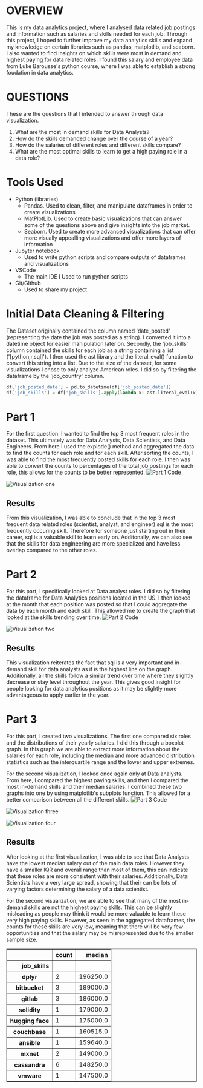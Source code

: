 # OVERVIEW

This is my data analytics project, where I analysed data related job postings and information such as salaries and skills needed for each job. Through this project, I hoped to further improve my data analytics skills and expand my knowledge on certain libraries such as pandas, matplotlib, and seaborn. I also wanted to find insights on which skills were most in demand and highest paying for data related roles. I found this salary and employee data from Luke Barousse's python course, where I was able to establish a strong foudation in data analytics. 

# QUESTIONS
  These are the questions that I intended to answer through data visualization.
  1) What are the most in demand skills for Data Analysts?
  2) How do the skills demanded change over the course of a year?
  3) How do the salaries of different roles and different skills compare?
  4) What are the most optimal skills to learn to get a high paying role in a data role?

# Tools Used
  - Python (libraries)
      - Pandas. Used to clean, filter, and manipulate dataframes in order to create visualizations
      - MatPlotLib. Used to create basic visualizations that can answer some of the questions above and give insights into the job market.
      - Seaborn. Used to create more advanced visualizations that can offer more visually appealling visualizations and offer more layers of information
  - Jupyter notebook
      - Used to write python scripts and compare outputs of dataframes and visualizations
  - VSCode
      - The main IDE I Used to run python scripts
  - Git/GIthub
      - Used to share my project
   
  # Initial Data Cleaning & Filtering
  The Dataset originally contained the column named 'date_posted' (representing the date the job was posted as a string). I converted it into a datetime object for easier manipulation later on. Secondly, the 'job_skills' column contained the skills for each job as a string containing a list ('[python,r,sql]'). I then used the ast library and the literal_eval() function to convert this string into a list. Due to the size of the dataset, for some visualizations I chose to only analyze American roles. I did so by filtering the dataframe by the 'job_country' column. 

```python
df['job_posted_date'] = pd.to_datetime(df['job_posted_date'])
df['job_skills'] = df['job_skills'].apply(lambda x: ast.literal_eval(x) if pd.notna(x) else x)
```

# Part 1

For the first question. I wanted to find the top 3 most frequent roles in the dataset. This ultimately was for Data Analysts, Data Scientists, and Data Engineers. From here I used the explode() method and aggregated the data to find the counts for each role and for each skill. After sorting the counts, I was able to find the most frequently posted skills for each role. I then was able to convert the counts to percentages of the total job postings for each role, this allows for the counts to be better represented. ![Part 1 Code](ProjectSection/1_Skills_Counting.ipynb)

![Visualization one](Visualizations/SkillsDemanded.png)

## Results
From this visualization, I was able to conclude that in the top 3 most frequent data related roles (scientist, analyst, and engineer) sql is the most frequently occuring skill. Therefore for someone just starting out in their career, sql is a valuable skill to learn early on. Additonally, we can also see that the skills for data engineering are more specialized and have less overlap compared to the other roles. 


# Part 2
For this part, I specifically looked at Data analyst roles. I did so by filtering the dataframe for Data Analytics positions located in the US. I then looked at the month that each position was posted so that I could aggregate the data by each month and each skill. This allowed me to create the graph that looked at the skills trending over time. ![Part 2 Code](ProjectSection/2_Skills_Trend.ipynb)

![Visualization two](Visualizations/TopSkillsTrending.png)

## Results
This visualization reiterates the fact that sql is a very important and in-demand skill for data analysts as it is the highest line on the graph. Additionally, all the skills follow a similar trend over time where they slightly decrease or stay level throughout the year. This gives good insight for people looking for data analytics positions as it may be slightly more advantageous to apply earlier in the year. 


# Part 3
For this part, I created two visualizations. The first one compared six roles and the distributions of their yearly salaries. I did this through a boxplot graph. In this graph we are able to extract more information about the salaries for each role, including the median and more advanced distribution statistics such as the interquartile range and the lower and upper extremes. 

For the second visualization, I looked once again only at Data analysts. From here, I compared the highest paying skills, and then I compared the most in-demand skills and their median salaries. I combined these two graphs into one by using matplotlib's subplots function. This allowed for a better comparison between all the different skills. ![Part 3 Code](ProjectSection/3_Salary_Analysis.ipynb)

![Visualization three](Visualizations/SalaryDistributions.png)

![Visualization four](Visualizations/AnalystsSkills.png)

## Results
After looking at the first visualization, I was able to see that Data Analysts have the lowest median salary out of the main data roles. However they have a smaller IQR and overall range than most of them, this can indicate that these roles are more consistent with their salaries. Additionally, Data Scientists have a very large spread, showing that their can be lots of varying factors determining the salary of a data scientist.

For the second visualization, we are able to see that many of the most in-demand skills are not the highest paying skills. This can be slightly misleading as people may think it would be more valuable to learn these very high paying skills. However, as seen in the aggregated dataframes, the counts for these skills are very low, meaning that there will be very few opportunities and that the salary may be misrepresented due to the smaller sample size. 

<div>
<style scoped>
    .dataframe tbody tr th:only-of-type {
        vertical-align: middle;
    }

    .dataframe tbody tr th {
        vertical-align: top;
    }

    .dataframe thead th {
        text-align: right;
    }
</style>
<table border="1" class="dataframe">
  <thead>
    <tr style="text-align: right;">
      <th></th>
      <th>count</th>
      <th>median</th>
    </tr>
    <tr>
      <th>job_skills</th>
      <th></th>
      <th></th>
    </tr>
  </thead>
  <tbody>
    <tr>
      <th>dplyr</th>
      <td>2</td>
      <td>196250.0</td>
    </tr>
    <tr>
      <th>bitbucket</th>
      <td>3</td>
      <td>189000.0</td>
    </tr>
    <tr>
      <th>gitlab</th>
      <td>3</td>
      <td>186000.0</td>
    </tr>
    <tr>
      <th>solidity</th>
      <td>1</td>
      <td>179000.0</td>
    </tr>
    <tr>
      <th>hugging face</th>
      <td>1</td>
      <td>175000.0</td>
    </tr>
    <tr>
      <th>couchbase</th>
      <td>1</td>
      <td>160515.0</td>
    </tr>
    <tr>
      <th>ansible</th>
      <td>1</td>
      <td>159640.0</td>
    </tr>
    <tr>
      <th>mxnet</th>
      <td>2</td>
      <td>149000.0</td>
    </tr>
    <tr>
      <th>cassandra</th>
      <td>6</td>
      <td>148250.0</td>
    </tr>
    <tr>
      <th>vmware</th>
      <td>1</td>
      <td>147500.0</td>
    </tr>
  </tbody>
</table>
</div>







